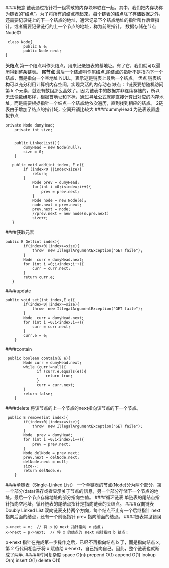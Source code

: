####概念
链表通过指针将一组零散的内存块串联在一起。其中，我们把内存块称为链表的“结点”。为了将所有的结点串起来，每个链表的结点除了存储数据之外，还需要记录链上的下一个结点的地址，通常记录下个结点地址的指针叫作后继指针。或者需要记录链行的上一个节点的地址，称为前继指针。
数据存储在节点Node中
```
 class Node{
        public E e;
        public Node next;
}
```
**头结点**
第一个结点叫作头结点，用来记录链表的基地址。有了它，我们就可以遍历得到整条链表。
**尾节点**
最后一个结点叫作尾结点,尾结点的指针不是指向下一个结点，而是指向一个空地址 NULL，表示这是链表上最后一个结点。
优点
链表结构可以充分利用计算机内存空间，实现灵活的内存动态
缺点：
1链表要想随机访问第 k 个元素，就没有数组那么高效了。因为链表中的数据并非连续存储的，所以无法像数组那样，根据首地址和下标，通过寻址公式就能直接计算出对应的内存地址，而是需要根据指针一个结点一个结点地依次遍历，直到找到相应的结点。
2链表由于增加了结点的指针域，空间开销比较大
####dummyHead
为链表设置虚拟节点
```
private Node dumyHead;
    private int size;

    
    public LinkedList(){
        dumyHead = new Node(null);
        size = 0;
    }
    
   public void add(int index, E e){
        if (index<0 ||index>size){
            return;
        }
            Node prev = dumyHead;
            for(int i =0;i<index;i++){
                prev = prev.next;
            }
            Node node = new Node(e);
            node.next = prev.next;
            prev.next = node;
            //prev.next = new node(e.pre.next)
            size++;
   }
```
####获取元素
```
public E Get(int index){
        if(index<0||index>=size){
            throw  new IllegalArgumentException("GET faile");
        }
        Node  curr = dumyHead.next;
        for (int i =0;i<index;i++){
            curr = curr.next;
        }
        return curr.e;
   }
```
####update
```
public void set(int index,E e){
        if(index<0||index>=size){
            throw  new IllegalArgumentException("GET faile");
        }
        Node  curr = dumyHead.next;
        for (int i =0;i<index;i++){
            curr = curr.next;
        }
        curr.e = e;
    }
```
####contain
```
 public boolean contain(E e){
        Node curr = dumyHead.next;
        while (curr!=null){
              if (curr.e.equals(e)){
                  return true;
              }
              curr = curr.next;
        }
        return false;
    }
```
####delete
将该节点的上一个节点的next指向该节点的下一个节点。
```
 public E remove(int index){
        if(index<0||index>=size){
            throw  new IllegalArgumentException("GET faile");
        }
        Node  prev = dumyHead;
        for (int i =0;i<index;i++){
            prev = prev.next;
        }
        Node delNode = prev.next;
        prev.next = delNode.next;
        delNode.next = null;
        size--;
        return delNode.e;
    }

```
####单链表（Single-Linked List）
一个单链表的节点(Node)分为两个部分，第一个部分(data)保存或者显示关于节点的信息，另一个部分存储下一个节点的地址。最后一个节点存储地址的部分指向空值。
####循环链表
单链表的尾结点指针指向空地址，循环链表的尾结点指针是指向链表的头结点。
####双向链表Doubly Linked List
双向链表支持两个方向，每个结点不止有一个后继指针 next 指向后面的结点，还有一个前驱指针 prev 指向前面的结点。
####链表常见错误
```
p->next = x;  // 将 p 的 next 指针指向 x 结点；
x->next = p->next;  // 将 x 的结点的 next 指针指向 b 结点；
```
p->next 指针在完成第一步操作之后，已经不再指向结点 b 了，而是指向结点 x。第 2 行代码相当于将 x 赋值给 x->next，自己指向自己。因此，整个链表也就断成了两半.
#####时间复杂度
space O(n)
prepend O(1)
append O(1)
lookup O(n)
insert  O(1)
delete O(1)

